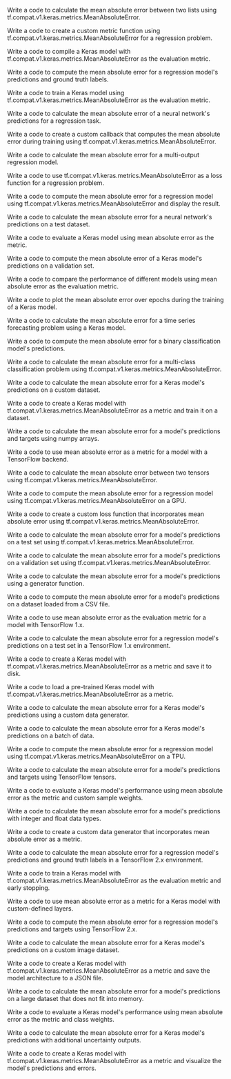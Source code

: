 Write a code to calculate the mean absolute error between two lists using tf.compat.v1.keras.metrics.MeanAbsoluteError.

Write a code to create a custom metric function using tf.compat.v1.keras.metrics.MeanAbsoluteError for a regression problem.

Write a code to compile a Keras model with tf.compat.v1.keras.metrics.MeanAbsoluteError as the evaluation metric.

Write a code to compute the mean absolute error for a regression model's predictions and ground truth labels.

Write a code to train a Keras model using tf.compat.v1.keras.metrics.MeanAbsoluteError as the evaluation metric.

Write a code to calculate the mean absolute error of a neural network's predictions for a regression task.

Write a code to create a custom callback that computes the mean absolute error during training using tf.compat.v1.keras.metrics.MeanAbsoluteError.

Write a code to calculate the mean absolute error for a multi-output regression model.

Write a code to use tf.compat.v1.keras.metrics.MeanAbsoluteError as a loss function for a regression problem.

Write a code to compute the mean absolute error for a regression model using tf.compat.v1.keras.metrics.MeanAbsoluteError and display the result.

Write a code to calculate the mean absolute error for a neural network's predictions on a test dataset.

Write a code to evaluate a Keras model using mean absolute error as the metric.

Write a code to compute the mean absolute error of a Keras model's predictions on a validation set.

Write a code to compare the performance of different models using mean absolute error as the evaluation metric.

Write a code to plot the mean absolute error over epochs during the training of a Keras model.

Write a code to calculate the mean absolute error for a time series forecasting problem using a Keras model.

Write a code to compute the mean absolute error for a binary classification model's predictions.

Write a code to calculate the mean absolute error for a multi-class classification problem using tf.compat.v1.keras.metrics.MeanAbsoluteError.

Write a code to calculate the mean absolute error for a Keras model's predictions on a custom dataset.

Write a code to create a Keras model with tf.compat.v1.keras.metrics.MeanAbsoluteError as a metric and train it on a dataset.

Write a code to calculate the mean absolute error for a model's predictions and targets using numpy arrays.

Write a code to use mean absolute error as a metric for a model with a TensorFlow backend.

Write a code to calculate the mean absolute error between two tensors using tf.compat.v1.keras.metrics.MeanAbsoluteError.

Write a code to compute the mean absolute error for a regression model using tf.compat.v1.keras.metrics.MeanAbsoluteError on a GPU.

Write a code to create a custom loss function that incorporates mean absolute error using tf.compat.v1.keras.metrics.MeanAbsoluteError.

Write a code to calculate the mean absolute error for a model's predictions on a test set using tf.compat.v1.keras.metrics.MeanAbsoluteError.

Write a code to calculate the mean absolute error for a model's predictions on a validation set using tf.compat.v1.keras.metrics.MeanAbsoluteError.

Write a code to calculate the mean absolute error for a model's predictions using a generator function.

Write a code to compute the mean absolute error for a model's predictions on a dataset loaded from a CSV file.

Write a code to use mean absolute error as the evaluation metric for a model with TensorFlow 1.x.

Write a code to calculate the mean absolute error for a regression model's predictions on a test set in a TensorFlow 1.x environment.

Write a code to create a Keras model with tf.compat.v1.keras.metrics.MeanAbsoluteError as a metric and save it to disk.

Write a code to load a pre-trained Keras model with tf.compat.v1.keras.metrics.MeanAbsoluteError as a metric.

Write a code to calculate the mean absolute error for a Keras model's predictions using a custom data generator.

Write a code to calculate the mean absolute error for a Keras model's predictions on a batch of data.

Write a code to compute the mean absolute error for a regression model using tf.compat.v1.keras.metrics.MeanAbsoluteError on a TPU.

Write a code to calculate the mean absolute error for a model's predictions and targets using TensorFlow tensors.

Write a code to evaluate a Keras model's performance using mean absolute error as the metric and custom sample weights.

Write a code to calculate the mean absolute error for a model's predictions with integer and float data types.

Write a code to create a custom data generator that incorporates mean absolute error as a metric.

Write a code to calculate the mean absolute error for a regression model's predictions and ground truth labels in a TensorFlow 2.x environment.

Write a code to train a Keras model with tf.compat.v1.keras.metrics.MeanAbsoluteError as the evaluation metric and early stopping.

Write a code to use mean absolute error as a metric for a Keras model with custom-defined layers.

Write a code to compute the mean absolute error for a regression model's predictions and targets using TensorFlow 2.x.

Write a code to calculate the mean absolute error for a Keras model's predictions on a custom image dataset.

Write a code to create a Keras model with tf.compat.v1.keras.metrics.MeanAbsoluteError as a metric and save the model architecture to a JSON file.

Write a code to calculate the mean absolute error for a model's predictions on a large dataset that does not fit into memory.

Write a code to evaluate a Keras model's performance using mean absolute error as the metric and class weights.

Write a code to calculate the mean absolute error for a Keras model's predictions with additional uncertainty outputs.

Write a code to create a Keras model with tf.compat.v1.keras.metrics.MeanAbsoluteError as a metric and visualize the model's predictions and errors.